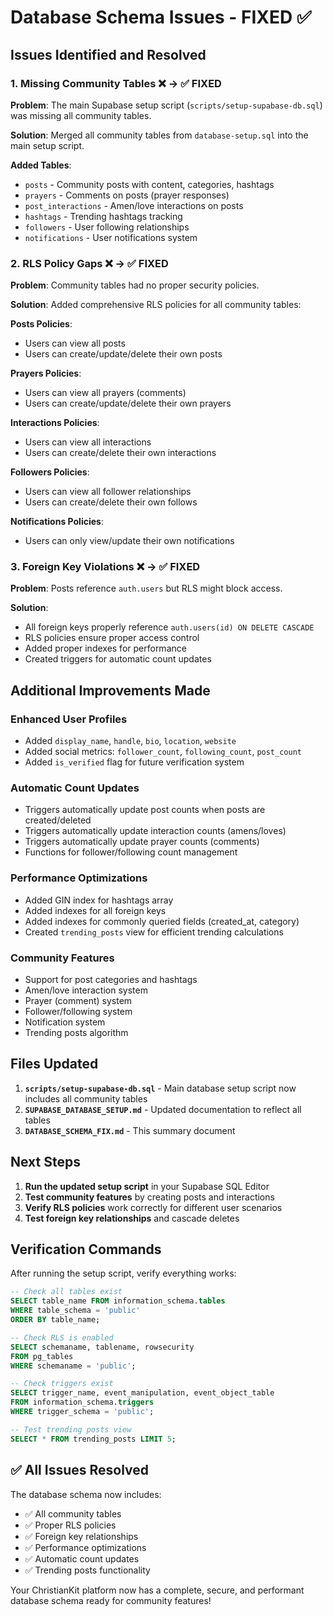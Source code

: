# Database Schema Issues - FIXED ✅

## **Issues Identified and Resolved**

### **1. Missing Community Tables** ❌ → ✅ FIXED
**Problem**: The main Supabase setup script (`scripts/setup-supabase-db.sql`) was missing all community tables.

**Solution**: Merged all community tables from `database-setup.sql` into the main setup script.

**Added Tables**:
- `posts` - Community posts with content, categories, hashtags
- `prayers` - Comments on posts (prayer responses)
- `post_interactions` - Amen/love interactions on posts
- `hashtags` - Trending hashtags tracking
- `followers` - User following relationships
- `notifications` - User notifications system

### **2. RLS Policy Gaps** ❌ → ✅ FIXED
**Problem**: Community tables had no proper security policies.

**Solution**: Added comprehensive RLS policies for all community tables:

**Posts Policies**:
- Users can view all posts
- Users can create/update/delete their own posts

**Prayers Policies**:
- Users can view all prayers (comments)
- Users can create/update/delete their own prayers

**Interactions Policies**:
- Users can view all interactions
- Users can create/delete their own interactions

**Followers Policies**:
- Users can view all follower relationships
- Users can create/delete their own follows

**Notifications Policies**:
- Users can only view/update their own notifications

### **3. Foreign Key Violations** ❌ → ✅ FIXED
**Problem**: Posts reference `auth.users` but RLS might block access.

**Solution**: 
- All foreign keys properly reference `auth.users(id) ON DELETE CASCADE`
- RLS policies ensure proper access control
- Added proper indexes for performance
- Created triggers for automatic count updates

## **Additional Improvements Made**

### **Enhanced User Profiles**
- Added `display_name`, `handle`, `bio`, `location`, `website`
- Added social metrics: `follower_count`, `following_count`, `post_count`
- Added `is_verified` flag for future verification system

### **Automatic Count Updates**
- Triggers automatically update post counts when posts are created/deleted
- Triggers automatically update interaction counts (amens/loves)
- Triggers automatically update prayer counts (comments)
- Functions for follower/following count management

### **Performance Optimizations**
- Added GIN index for hashtags array
- Added indexes for all foreign keys
- Added indexes for commonly queried fields (created_at, category)
- Created `trending_posts` view for efficient trending calculations

### **Community Features**
- Support for post categories and hashtags
- Amen/love interaction system
- Prayer (comment) system
- Follower/following system
- Notification system
- Trending posts algorithm

## **Files Updated**

1. **`scripts/setup-supabase-db.sql`** - Main database setup script now includes all community tables
2. **`SUPABASE_DATABASE_SETUP.md`** - Updated documentation to reflect all tables
3. **`DATABASE_SCHEMA_FIX.md`** - This summary document

## **Next Steps**

1. **Run the updated setup script** in your Supabase SQL Editor
2. **Test community features** by creating posts and interactions
3. **Verify RLS policies** work correctly for different user scenarios
4. **Test foreign key relationships** and cascade deletes

## **Verification Commands**

After running the setup script, verify everything works:

```sql
-- Check all tables exist
SELECT table_name FROM information_schema.tables 
WHERE table_schema = 'public' 
ORDER BY table_name;

-- Check RLS is enabled
SELECT schemaname, tablename, rowsecurity 
FROM pg_tables 
WHERE schemaname = 'public';

-- Check triggers exist
SELECT trigger_name, event_manipulation, event_object_table 
FROM information_schema.triggers 
WHERE trigger_schema = 'public';

-- Test trending posts view
SELECT * FROM trending_posts LIMIT 5;
```

## **✅ All Issues Resolved**

The database schema now includes:
- ✅ All community tables
- ✅ Proper RLS policies
- ✅ Foreign key relationships
- ✅ Performance optimizations
- ✅ Automatic count updates
- ✅ Trending posts functionality

Your ChristianKit platform now has a complete, secure, and performant database schema ready for community features!









